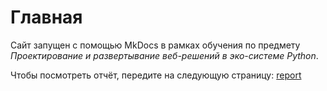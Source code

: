 # Главная

Сайт запущен с помощью MkDocs в рамках обучения по предмету _Проектирование и развертывание веб-решений в эко-системе Python_.

Чтобы посмотреть отчёт, передите на следующую страницу: [report](/report)
